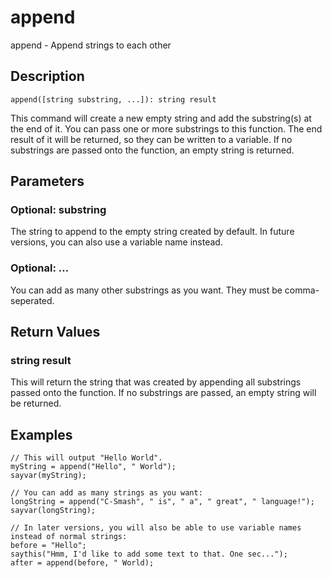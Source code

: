 # append
append - Append strings to each other
## Description
```
append([string substring, ...]): string result
```
This command will create a new empty string and add the substring(s) at the end of it.
You can pass one or more substrings to this function.
The end result of it will be returned, so they can be written to a variable.
If no substrings are passed onto the function, an empty string is returned.
## Parameters
### Optional: substring
The string to append to the empty string created by default. 
In future versions, you can also use a variable name instead.
### Optional: ...
You can add as many other substrings as you want. They must be comma-seperated.
## Return Values
### string result
This will return the string that was created by appending all substrings passed onto the function. If no substrings are passed, an empty string will be returned.
## Examples
```
// This will output "Hello World".
myString = append("Hello", " World");
sayvar(myString);

// You can add as many strings as you want:
longString = append("C-Smash", " is", " a", " great", " language!");
sayvar(longString);

// In later versions, you will also be able to use variable names instead of normal strings:
before = "Hello";
saythis("Hmm, I'd like to add some text to that. One sec...");
after = append(before, " World);
```
